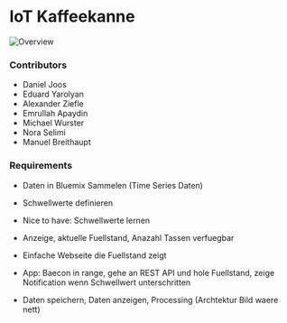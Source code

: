 
# IoT Kaffeekanne

![Overview](http://rawgit.com/miwurster/msc-iot-kaffeekanne/master/overview.svg)

### Contributors

* Daniel Joos
* Eduard Yarolyan
* Alexander Ziefle
* Emrullah Apaydin
* Michael Wurster
* Nora Selimi
* Manuel Breithaupt

### Requirements

* Daten in Bluemix Sammelen (Time Series Daten)
* Schwellwerte definieren
* Nice to have: Schwellwerte lernen
* Anzeige, aktuelle Fuellstand, Anazahl Tassen verfuegbar
* Einfache Webseite die Fuellstand zeigt
* App: Baecon in range, gehe an REST API und hole Fuellstand, zeige Notification wenn Schwellwert unterschritten
 
* Daten speichern, Daten anzeigen, Processing (Archtektur Bild waere nett)





